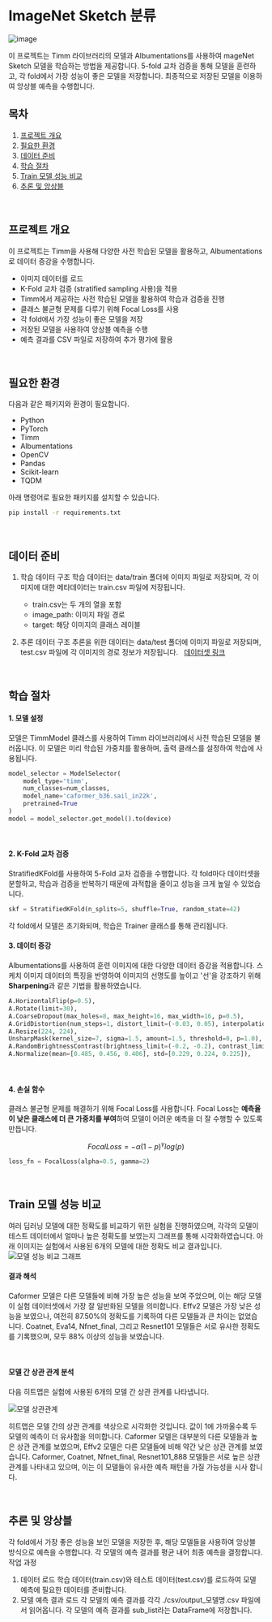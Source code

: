 # ImageNet Sketch 분류
![image](https://github.com/user-attachments/assets/12ea952b-0629-4407-b055-6a4d74370073)

이 프로젝트는 Timm 라이브러리의 모델과 Albumentations를 사용하여 mageNet Sketch 모델을 학습하는 방법을 제공합니다. 5-fold 교차 검증을 통해 모델을 훈련하고, 각 fold에서 가장 성능이 좋은 모델을 저장합니다. 최종적으로 저장된 모델을 이용하여 앙상블 예측을 수행합니다.

## 목차

1. [프로젝트 개요](#프로젝트-개요)
2. [필요한 환경](#필요한-환경)
3. [데이터 준비](#데이터-준비)
4. [학습 절차](#학습-절차)
5. [Train 모델 성능 비교](#train-모델-성능-비교)
6. [추론 및 앙상블](#추론-및-앙상블)

&nbsp;

## 프로젝트 개요

이 프로젝트는 Timm을 사용해 다양한 사전 학습된 모델을 활용하고, Albumentations로 데이터 증강을 수행합니다. 

- 이미지 데이터를 로드
- K-Fold 교차 검증 (stratified sampling 사용)을 적용
- Timm에서 제공하는 사전 학습된 모델을 활용하여 학습과 검증을 진행
- 클래스 불균형 문제를 다루기 위해 Focal Loss를 사용
- 각 fold에서 가장 성능이 좋은 모델을 저장
- 저장된 모델을 사용하여 앙상블 예측을 수행
- 예측 결과를 CSV 파일로 저장하여 추가 평가에 활용

&nbsp;

## 필요한 환경

다음과 같은 패키지와 환경이 필요합니다.
- Python
- PyTorch
- Timm
- Albumentations
- OpenCV
- Pandas
- Scikit-learn
- TQDM

아래 명령어로 필요한 패키지를 설치할 수 있습니다.

```bash
pip install -r requirements.txt
```

&nbsp;
## 데이터 준비
1. 학습 데이터 구조
학습 데이터는 data/train 폴더에 이미지 파일로 저장되며, 각 이미지에 대한 메타데이터는 train.csv 파일에 저장됩니다.
    - train.csv는 두 개의 열을 포함
    - image_path: 이미지 파일 경로
    - target: 해당 이미지의 클래스 레이블

2. 추론 데이터 구조
추론을 위한 데이터는 data/test 폴더에 이미지 파일로 저장되며, test.csv 파일에 각 이미지의 경로 정보가 저장됩니다.
&nbsp;
[데이터셋 링크](https://drive.google.com/file/d/1ndQ5TLa8OEfsp-2mypHDBdSNyKaqW6qq/view?usp=sharing)


&nbsp;
## 학습 절차

#### 1. 모델 설정
모델은 TimmModel 클래스를 사용하여 Timm 라이브러리에서 사전 학습된 모델을 불러옵니다. 이 모델은 미리 학습된 가중치를 활용하며, 출력 클래스를 설정하여 학습에 사용됩니다.

```python
model_selector = ModelSelector(
    model_type='timm', 
    num_classes=num_classes,
    model_name='caformer_b36.sail_in22k', 
    pretrained=True
)
model = model_selector.get_model().to(device)
```
&nbsp;
#### 2. K-Fold 교차 검증
StratifiedKFold를 사용하여 5-Fold 교차 검증을 수행합니다. 
각 fold마다 데이터셋을 분할하고, 학습과 검증을 반복하기 때문에 과적합을 줄이고 성능을 크게 높일 수 있었습니다.
```python
skf = StratifiedKFold(n_splits=5, shuffle=True, random_state=42)
```
각 fold에서 모델은 초기화되며, 학습은 Trainer 클래스를 통해 관리됩니다.
&nbsp;
#### 3. 데이터 증강
Albumentations를 사용하여 훈련 이미지에 대한 다양한 데이터 증강을 적용합니다.
스케치 이미지 데이터의 특징을 반영하여 이미지의 선명도를 높이고 '선'을 강조하기 위해 **Sharpening**과 같은 기법을 활용하였습니다.
```python
A.HorizontalFlip(p=0.5), 
A.Rotate(limit=30),
A.CoarseDropout(max_holes=8, max_height=16, max_width=16, p=0.5), 
A.GridDistortion(num_steps=1, distort_limit=(-0.03, 0.05), interpolation=2, border_mode=0, value=(255, 255, 255), p=1) 
A.Resize(224, 224), 
UnsharpMask(kernel_size=7, sigma=1.5, amount=1.5, threshold=0, p=1.0),  
A.RandomBrightnessContrast(brightness_limit=(-0.2, -0.2), contrast_limit=0, p=1.0), 
A.Normalize(mean=[0.485, 0.456, 0.406], std=[0.229, 0.224, 0.225]),           
```
&nbsp;
#### 4. 손실 함수
클래스 불균형 문제를 해결하기 위해 Focal Loss를 사용합니다. Focal Loss는 **예측율이 낮은 클래스에 더 큰 가중치를 부여**하여 모델이 어려운 예측을 더 잘 수행할 수 있도록 만듭니다.

$$Focal Loss = -\alpha (1-p)^{\gamma} log(p)$$
```python
loss_fn = FocalLoss(alpha=0.5, gamma=2)
```

&nbsp;
## Train 모델 성능 비교
여러 딥러닝 모델에 대한 정확도를 비교하기 위한 실험을 진행하였으며, 각각의 모델이 테스트 데이터에서 얼마나 높은 정확도를 보였는지 그래프를 통해 시각화하였습니다. 아래 이미지는 실험에서 사용된 6개의 모델에 대한 정확도 비교 결과입니다.
![모델 성능 비교 그래프](./model_result/model_acc.png)
#### 결과 해석
Caformer 모델은 다른 모델들에 비해 가장 높은 성능을 보여 주었으며, 이는 해당 모델이 실험 데이터셋에서 가장 잘 일반화된 모델을 의미합니다.
Effv2 모델은 가장 낮은 성능을 보였으나, 여전히 87.50%의 정확도를 기록하여 다른 모델들과 큰 차이는 없었습니다.
Coatnet, Eva14, Nfnet_final, 그리고 Resnet101 모델들은 서로 유사한 정확도를 기록했으며, 모두 88% 이상의 성능을 보였습니다.

&nbsp;
#### 모델 간 상관 관계 분석
다음 히트맵은 실험에 사용된 6개의 모델 간 상관 관계를 나타냅니다.

![모델 상관관계](./model_result/correlation.png)

히트맵은 모델 간의 상관 관계를 색상으로 시각화한 것입니다. 
값이 1에 가까울수록 두 모델의 예측이 더 유사함을 의미합니다.
Caformer 모델은 대부분의 다른 모델들과 높은 상관 관계를 보였으며,
Effv2 모델은 다른 모델들에 비해 약간 낮은 상관 관계를 보였습니다.
Caformer, Coatnet, Nfnet_final, Resnet101_888 모델들은 서로 높은 상관 관계를 나타내고 있으며, 
이는 이 모델들이 유사한 예측 패턴을 가질 가능성을 시사 합니다.

&nbsp;
## 추론 및 앙상블
각 fold에서 가장 좋은 성능을 보인 모델을 저장한 후, 해당 모델들을 사용하여 앙상블 방식으로 예측을 수행합니다. 각 모델의 예측 결과를 평균 내어 최종 예측을 결정합니다.
작업 과정
1. 데이터 로드
    학습 데이터(train.csv)와 테스트 데이터(test.csv)를 로드하여 모델 예측에 필요한 데이터를 준비합니다.
2. 모델 예측 결과 로드
    각 모델의 예측 결과를 각각 ./csv/output_모델명.csv 파일에서 읽어옵니다.
    각 모델의 예측 결과를 sub_list라는 DataFrame에 저장합니다.
